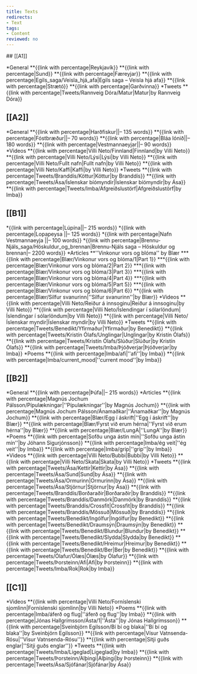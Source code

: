 ```yaml
---
title: Texts
redirects:
- Text
tags:
- Content
reviewed: no
---
```

<vocabulary>
</vocabulary>
<TOC>
## [[A1]]

*General
**{{link with percentage|Reykjavík}} <!--– 70 words-->
**{{link with percentage|Sund}} <!--– 180 words-->
**{{link with percentage|Færeyjar}} <!--– 150 words-->
**{{link with percentage|Egils_saga/Veisla_hjá_afa|Egils saga – Veisla hjá afa}} <!--– 270 words-->
**{{link with percentage|Strætó}} <!--– 160 words-->
**{{link with percentage|Garðvinna}} <!--– 80 words-->
*Tweets
**{{link with percentage|Tweets/Rannveig Dóra/Matur|Matur|<!-- x -->by Rannveig Dóra}}

## [[A2]]

*General
**{{link with percentage|Harðfiskur||<!-- x -->– 135 words}}
**{{link with percentage|Fóstbræður||<!-- x -->– 70 words}}
**{{link with percentage|Bláa lónið||<!-- x -->– 180 words}}
**{{link with percentage|Vestmannaeyjar||<!-- x -->– 90 words}}
*Videos
**{{link with percentage|Villi Neto/Finnland|Finnland|<!-- x -->by Villi Neto}}
**{{link with percentage|Villi Neto/Lýsi|Lýsi|<!-- x -->by Villi Neto}}
**{{link with percentage|Villi Neto/Fullt nafn|Fullt nafn|<!-- x -->by Villi Neto}}
**{{link with percentage|Villi Neto/Kaffi|Kaffi|<!-- x -->by Villi Neto}}
*Tweets
**{{link with percentage|Tweets/Branddís/Köttur|Köttur|<!-- x -->by Branddís}}
**{{link with percentage|Tweets/Ása/Íslenskar bíómyndir|Íslenskar bíómyndir|<!-- x -->by Ása}}
**{{link with percentage|Tweets/Imba/Afgreiðslustörf|Afgreiðslustörf|<!-- x -->by Imba}}

## [[B1]]

*{{link with percentage|Lúpína||<!-- x -->– 215 words}}
*{{link with percentage|Lopapeysa ||<!-- x -->– 125 words}}
*{{link with percentage|Nafn Vestmannaeyja ||<!-- x -->– 100 words}}
*{{link with percentage|Brennu-Njáls_saga/Höskuldur_og_brennan|Brennu-Njáls saga – Höskuldur og brennan|<!-- x -->– 2200 words}}
*Articles
**''Vinkonur vors og blóma'' <!-- x -->by Blær
***{{link with percentage|Blær/Vinkonur vors og blóma/1|Part 1}}
***{{link with percentage|Blær/Vinkonur vors og blóma/2|Part 2}}
***{{link with percentage|Blær/Vinkonur vors og blóma/3|Part 3}}
***{{link with percentage|Blær/Vinkonur vors og blóma/4|Part 4}}
***{{link with percentage|Blær/Vinkonur vors og blóma/5|Part 5}}
***{{link with percentage|Blær/Vinkonur vors og blóma/6|Part 6}}
**{{link with percentage|Blær/Silfur svanurinn|''Silfur svanurinn''|<!-- x -->by Blær}}
*Videos
**{{link with percentage|Villi Neto/Reiður á innsoginu|Reiður á innsoginu|<!-- x -->by Villi Neto}}
**{{link with percentage|Villi Neto/Íslendingar í sólarlöndum|Íslendingar í sólarlöndum|<!-- x -->by Villi Neto}}
**{{link with percentage|Villi Neto/Íslenskar myndir|Íslenskar myndir|<!-- x -->by Villi Neto}}
*Tweets
**{{link with percentage|Tweets/Benedikt/Yfirmaður|Yfirmaður|<!-- x -->by Benedikt}}
**{{link with percentage|Tweets/Kristín Ólafs/Unglingar|Unglingar|<!-- x -->by Kristín Ólafs}}
**{{link with percentage|Tweets/Kristín Ólafs/Slúður|Slúður|<!-- x -->by Kristín Ólafs}}
**{{link with percentage|Tweets/Imba/Þjóðverjar|Þjóðverjar|<!-- x -->by Imba}}
*Poems
**{{link with percentage|Imba/afi|''afi''|<!-- x -->by Imba}}
**{{link with percentage|Imba/current_mood|''current mood''|<!-- x -->by Imba}}

## [[B2]]

*General
**{{link with percentage|Þúfa||<!-- x -->– 215 words}}
*Articles
**{{link with percentage|Magnús Jochum Pálsson/Pípulækningar|''Pípulækningar''|<!-- x -->by Magnús Jochum}}
**{{link with percentage|Magnús Jochum Pálsson/Ánamaðkar|''Ánamaðkar''|<!-- x -->by Magnús Jochum}}
**{{link with percentage|Blær/Egg í áskrift|''Egg í áskrift''|<!-- x -->by Blær}}
**{{link with percentage|Blær/Fyrst við erum hérna|''Fyrst við erum hérna''|<!-- x -->by Blær}}
**{{link with percentage|Blær/LungA|''LungA''|<!-- x -->by Blær}}
*Poems
**{{link with percentage|Sofðu unga ástin mín|''Sofðu unga ástin mín''|<!-- x -->by Jóhann Sigurjónsson}}
**{{link with percentage|Imba/ég veit|''ég veit''|<!-- x -->by Imba}}
**{{link with percentage|Imba/grip|''grip''|<!-- x -->by Imba}}
*Videos
**{{link with percentage|Villi Neto/Bubbi|Bubbi|<!-- x -->by Villi Neto}}
**{{link with percentage|Villi Neto/Skata|Skata|<!-- x -->by Villi Neto}}
*Tweets
**{{link with percentage|Tweets/Ása/Kettir|Kettir|<!-- x -->by Ása}}
**{{link with percentage|Tweets/Ása/Sund|Sund|<!-- x -->by Ása}}
**{{link with percentage|Tweets/Ása/Ormurinn|Ormurinn|<!-- x -->by Ása}}
**{{link with percentage|Tweets/Ása/Stjörnur|Stjörnur|<!-- x -->by Ása}}
**{{link with percentage|Tweets/Branddís/Borðaraðir|Borðaraðir|<!-- x -->by Branddís}}
**{{link with percentage|Tweets/Branddís/Danmörk|Danmörk|<!-- x -->by Branddís}}
**{{link with percentage|Tweets/Branddís/Crossfit|Crossfit|<!-- x -->by Branddís}}
**{{link with percentage|Tweets/Branddís/Mössuð|Mössuð|<!-- x -->by Branddís}}
**{{link with percentage|Tweets/Benedikt/Ingólfur|Ingólfur|<!-- x -->by Benedikt}}
**{{link with percentage|Tweets/Benedikt/Draumsýn|Draumsýn|<!-- x -->by Benedikt}}
**{{link with percentage|Tweets/Benedikt/Blundur|Blundur|<!-- x -->by Benedikt}}
**{{link with percentage|Tweets/Benedikt/Slydda|Slydda|<!-- x -->by Benedikt}}
**{{link with percentage|Tweets/Benedikt/Hreimur|Hreimur|<!-- x -->by Benedikt}}
**{{link with percentage|Tweets/Benedikt/Ber|Ber|<!-- x -->by Benedikt}}
**{{link with percentage|Tweets/Ólafur/Ólæs|Ólæs|<!-- x -->by Ólafur}}
**{{link with percentage|Tweets/Þorsteinn/Afi|Afi|<!-- x -->by Þorsteinn}}
**{{link with percentage|Tweets/Imba/Rok|Rok|<!-- x -->by Imba}}

## [[C1]]

*Videos
**{{link with percentage|Villi Neto/Forníslenski sjomlinn|Forníslenski sjomlinn|<!-- x -->by Villi Neto}}
*Poems
**{{link with percentage|Imba/áferð og flug|''áferð og flug''|<!-- x -->by Imba}}
**{{link with percentage|Jónas Hallgrímsson/Ásta/1|''Ásta''|<!-- x -->by Jónas Hallgrímsson}}
**{{link with percentage|Sveinbjörn Egilsson/Bí bí og blaka|''Bí bí og blaka''|<!-- x -->by Sveinbjörn Egilsson}}
**{{link with percentage|Vísur Vatnsenda-Rósu|''Vísur Vatnsenda-Rósu''}}
**{{link with percentage|Sitji guðs englar|''Sitji guðs englar''}}
*Tweets
**{{link with percentage|Tweets/Imba/Ligeglad|Ligeglad|<!-- x -->by Imba}}
**{{link with percentage|Tweets/Þorsteinn/Alþingi|Alþingi|<!-- x -->by Þorsteinn}}
**{{link with percentage|Tweets/Ása/Sjófánar|Sjófánar|<!-- x -->by Ása<!--{{needs audio}}-->}}
</TOC>
<!-- {{Mailchimp}} -->
